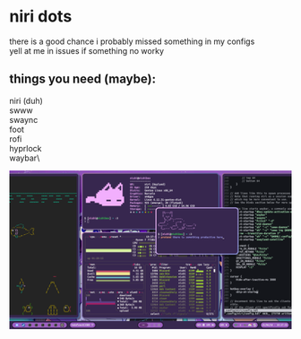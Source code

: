 # niri dots
there is a good chance i probably missed something in my configs\
yell at me in issues if something no worky

## things you need (maybe):
niri (duh)\
swww\
swaync\
foot\
rofi\
hyprlock\
waybar\

![screenshot of desktop](Screenshot.png)

